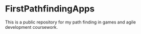 # FirstPathfindingApps
This is a public repository for my path finding in games and agile development coursework.
